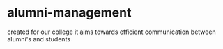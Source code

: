 # alumni-management
created for our college it aims towards efficient communication between alumni's and students
